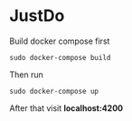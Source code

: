 # JustDo

Build docker compose first

```
sudo docker-compose build
```

Then run

```
sudo docker-compose up
```

After that visit **localhost:4200**
